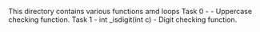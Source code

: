 This directory contains various functions amd loops
Task 0 - - Uppercase checking function.
Task 1 - int _isdigit(int c) - Digit checking function.